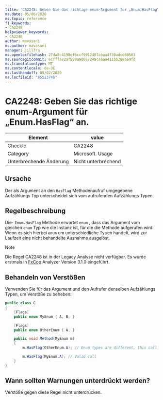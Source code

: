 ```yaml
---
title: 'CA2248: Geben Sie das richtige enum-Argument für „Enum.HasFlag“ an.'
ms.date: 05/06/2020
ms.topic: reference
f1_keywords:
- CA2248
helpviewer_keywords:
- CA2248
author: mavasani
ms.author: mavasani
manager: jillfra
ms.openlocfilehash: 27da8c4198ef6ccf9912407abaa4f30adcd60503
ms.sourcegitcommit: 6cfffa72af599a9d667249caaaa411bb28ea69fd
ms.translationtype: MT
ms.contentlocale: de-DE
ms.lasthandoff: 09/02/2020
ms.locfileid: "85523746"
---
```

# <a name="ca2248-provide-correct-enum-argument-to-enumhasflag"></a>CA2248: Geben Sie das richtige enum-Argument für „Enum.HasFlag“ an.

|Element|value|
|-|-|
|CheckId|CA2248|
|Category|Microsoft. Usage|
|Unterbrechende Änderung|Nicht unterbrechend|

## <a name="cause"></a>Ursache

Der als Argument an den `HasFlag` Methodenaufruf umgegebene Aufzählungs Typ unterscheidet sich vom aufrufenden Aufzählungs Typen.

## <a name="rule-description"></a>Regelbeschreibung

Die- `Enum.HasFlag` Methode erwartet `enum` , dass das Argument vom gleichen `enum` Typ wie die Instanz ist, für die die Methode aufgerufen wird. Wenn es sich hierbei `enum` um unterschiedliche Typen handelt, wird zur Laufzeit eine nicht behandelte Ausnahme ausgelöst.

> [!NOTE]
> Die Regel CA2248 ist in der Legacy Analyse nicht verfügbar. Es wurde erstmals in [FxCop](https://www.nuget.org/packages/Microsoft.CodeAnalysis.FxCopAnalyzers) Analyzer Version 3.1.0 eingeführt.

## <a name="how-to-fix-violations"></a>Behandeln von Verstößen

Verwenden Sie für das Argument und den Aufrufer denselben Aufzählungs Typen, um Verstöße zu beheben:

```csharp
public class C
{
    [Flags]
    public enum MyEnum { A, B, }

    [Flags]
    public enum OtherEnum { A, }

    public void Method(MyEnum m)
    {
        m.HasFlag(OtherEnum.A); // Enum types are different, this call will cause an `ArgumentException` to be thrown at runtime

        m.HasFlag(MyEnum.A); // Valid call
    }
}
```

## <a name="when-to-suppress-warnings"></a>Wann sollten Warnungen unterdrückt werden?

Verstöße gegen diese Regel nicht unterdrücken.
